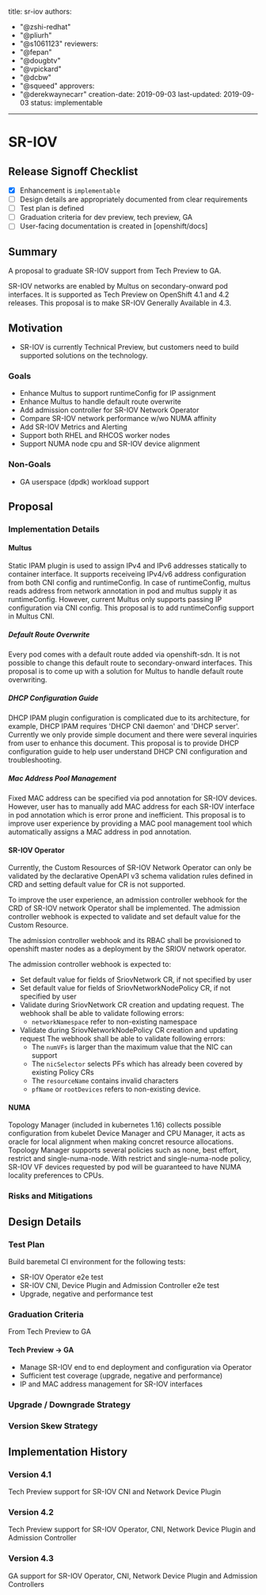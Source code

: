 title: sr-iov
authors:
  - "@zshi-redhat"
  - "@pliurh"
  - "@s1061123"
reviewers:
  - "@fepan"
  - "@dougbtv"
  - "@vpickard"
  - "@dcbw"
  - "@squeed"
approvers:
  - "@derekwaynecarr"
creation-date: 2019-09-03
last-updated: 2019-09-03
status: implementable
---

# SR-IOV

## Release Signoff Checklist

- [x] Enhancement is `implementable`
- [ ] Design details are appropriately documented from clear requirements
- [ ] Test plan is defined
- [ ] Graduation criteria for dev preview, tech preview, GA
- [ ] User-facing documentation is created in [openshift/docs]

## Summary

A proposal to graduate SR-IOV support from Tech Preview to GA.

SR-IOV networks are enabled by Multus on secondary-onward pod interfaces.
It is supported as Tech Preview on OpenShift 4.1 and 4.2 releases.
This proposal is to make SR-IOV Generally Available in 4.3.

## Motivation

* SR-IOV is currently Technical Preview, but customers need to build supported
  solutions on the technology.

### Goals

- Enhance Multus to support runtimeConfig for IP assignment
- Enhance Multus to handle default route overwrite
- Add admission controller for SR-IOV Network Operator
- Compare SR-IOV network performance w/wo NUMA affinity
- Add SR-IOV Metrics and Alerting
- Support both RHEL and RHCOS worker nodes
- Support NUMA node cpu and SR-IOV device alignment

### Non-Goals

- GA userspace (dpdk) workload support

## Proposal

### Implementation Details

#### Multus

Static IPAM plugin is used to assign IPv4 and IPv6 addresses statically to
container interface. It supports receiveing IPv4/v6 address configuration from
both CNI config and runtimeConfig. In case of runtimeConfig, multus reads
address from network annotation in pod and multus supply it as runtimeConfig.
However, current Multus only supports passing IP configuration via CNI config.
This proposal is to add runtimeConfig support in Multus CNI.

##### Default Route Overwrite

Every pod comes with a default route added via openshift-sdn. It is not
possible to change this default route to secondary-onward interfaces.
This proposal is to come up with a solution for Multus to handle default
route overwriting.

##### DHCP Configuration Guide

DHCP IPAM plugin configuration is complicated due to its architecture,
for example, DHCP IPAM requires 'DHCP CNI daemon' and 'DHCP server'.
Currently we only provide simple document and there were several inquiries
from user to enhance this document. This proposal is to provide DHCP
configuration guide to help user understand DHCP CNI configuration and
troubleshooting.

##### Mac Address Pool Management

Fixed MAC address can be specified via pod annotation for SR-IOV devices.
However, user has to manually add MAC address for each SR-IOV interface
in pod annotation which is error prone and inefficient. This proposal is
to improve user experience by providing a MAC pool management tool which
automatically assigns a MAC address in pod annotation.

#### SR-IOV Operator

Currently, the Custom Resources of SR-IOV Network Operator can only be
validated by the declarative OpenAPI v3 schema validation rules defined
in CRD and setting default value for CR is not supported. 

To improve the user experience, an admission controller webhook for the
CRD of SR-IOV network Operator shall be implemented. The admission controller
webhook is expected to validate and set default value for the Custom Resource.

The admission controller webhook and its RBAC shall be provisioned to
openshift master nodes as a deployment by the SRIOV network operator.

The admission controller webhook is expected to:
- Set default value for fields of SriovNetwork CR, if not specified by user
- Set default value for fields of SriovNetworkNodePolicy CR, if not specified
  by user
- Validate during SriovNetwork CR creation and updating request. The webhook
  shall be able to validate following errors:
  - `networkNamespace` refer to non-existing namespace
- Validate during SriovNetworkNodePolicy CR creation and updating request
  The webhook shall be able to validate following errors:
  - The `numVFs` is larger than the maximum value that the NIC can support
  - The `nicSelector` selects PFs which has already been covered by existing
    Policy CRs
  - The `resourceName` contains invalid characters
  - `pfName` or `rootDevices` refers to non-existing device.

#### NUMA

Topology Manager (included in kubernetes 1.16) collects possible configuration
from kubelet Device Manager and CPU Manager, it acts as oracle for local
alignment when making concret resource allocations. Topology Manager supports
several policies such as none, best effort, restrict and single-numa-node.
With restrict and single-numa-node policy, SR-IOV VF devices requested by pod
will be guaranteed to have NUMA locality preferences to CPUs.

### Risks and Mitigations

## Design Details

### Test Plan

Build baremetal CI environment for the following tests:

- SR-IOV Operator e2e test
- SR-IOV CNI, Device Plugin and Admission Controller e2e test
- Upgrade, negative and performance test

### Graduation Criteria

From Tech Preview to GA

#### Tech Preview -> GA

- Manage SR-IOV end to end deployment and configuration via Operator
- Sufficient test coverage (upgrade, negative and performance)
- IP and MAC address management for SR-IOV interfaces

### Upgrade / Downgrade Strategy

### Version Skew Strategy

## Implementation History

### Version 4.1

Tech Preview support for SR-IOV CNI and Network Device Plugin

### Version 4.2

Tech Preview support for SR-IOV Operator, CNI, Network Device Plugin and
Admission Controller

### Version 4.3

GA support for SR-IOV Operator, CNI, Network Device Plugin and Admission
Controllers
